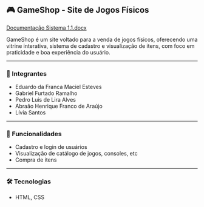 ## 🎮 GameShop - Site de Jogos Físicos

[Documentação Sistema 1.1.docx](https://github.com/user-attachments/files/20232319/Documentacao.Sistema.1.1.docx)

GameShop é um site voltado para a venda de jogos físicos, oferecendo uma vitrine interativa, sistema de cadastro e visualização de itens, com foco em praticidade e boa experiência do usuário.

---

### 👥 Integrantes
- Eduardo da Franca Maciel Esteves  
- Gabriel Furtado Ramalho  
- Pedro Luis de Lira Alves  
- Abraão Henrique Franco de Araújo  
- Lívia Santos  

---

### 📌 Funcionalidades
- Cadastro e login de usuários
- Visualização de catálogo de jogos, consoles, etc   
- Compra de itens  

---

### 🛠️ Tecnologias
- HTML, CSS  
